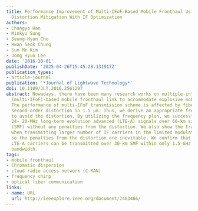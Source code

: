 ```yaml
---
title: Performance Improvement of Multi-IFoF-Based Mobile Fronthaul Using Dispersion-Induced
  Distortion Mitigation With IF Optimization
authors:
- Changyo Han
- Minkyu Sung
- Seung-Hyun Cho
- Hwan Seok Chung
- Sun Me Kim
- Jong Hyun Lee
date: '2016-10-01'
publishDate: '2025-04-26T15:45:28.131917Z'
publication_types:
- article-journal
publication: '*Journal of Lightwave Technology*'
doi: 10.1109/JLT.2016.2561297
abstract: Nowadays, there have been many research works on multiple-intermediate-frequency-over-fiber
  (multi-IFoF)-based mobile fronthaul link to accommodate explosive mobile data traffic.
  The performance of multi-IFoF transmission scheme is affected by fiber dispersion-induced
  second-order distortion in 1.5 μm. Thus, we derive an appropriate frequency plan
  to avoid the distortion. By utilizing the frequency plan, we successfully transmit
  24- 20-MHz long-term evolution advanced (LTE-A) signals over 60-km single-mode fiber
  (SMF) without any penalties from the distortion. We also show the transmission performance
  when transmitting larger number of IF carriers in the limited modulation bandwidth
  so the penalties from the distortion are inevitable. We confirm that 72- 20-MHz
  LTE-A carriers can be transmitted over 30-km SMF within only 1.5-GHz modulation
  bandwidth.
tags:
- mobile fronthaul
- Chromatic dispersion
- cloud radio access network (C-RAN)
- frequency chirp
- optical fiber communication
links:
- name: URL
  url: http://ieeexplore.ieee.org/document/7463466/
---
```

